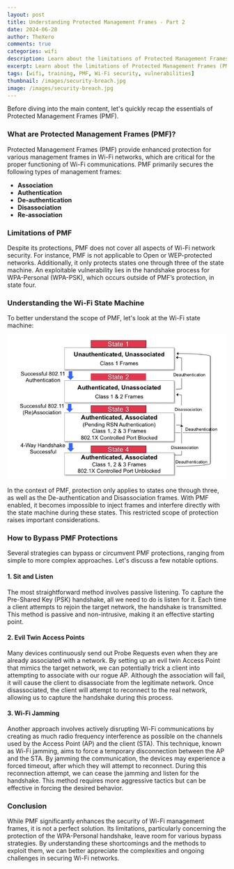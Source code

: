 ```yaml
---
layout: post
title: Understanding Protected Management Frames - Part 2
date: 2024-06-28
author: TheXero
comments: true
categories: wifi
description: Learn about the limitations of Protected Management Frames (PMF) in Wi-Fi security, including gaps that can be exploited through passive listening, evil twin APs, and Wi-Fi jamming.
excerpt: Learn about the limitations of Protected Management Frames (PMF) in Wi-Fi security, including gaps that can be exploited through passive listening, evil twin APs, and Wi-Fi jamming.
tags: [wifi, training, PMF, Wi-Fi security, vulnerabilities]
thumbnail: /images/security-breach.jpg
image: /images/security-breach.jpg
---
```


Before diving into the main content, let's quickly recap the essentials of Protected Management Frames (PMF).

### What are Protected Management Frames (PMF)?
Protected Management Frames (PMF) provide enhanced protection for various management frames in Wi-Fi networks, which are critical for the proper functioning of Wi-Fi communications. PMF primarily secures the following types of management frames:

- **Association**
- **Authentication**
- **De-authentication**
- **Disassociation**
- **Re-association**

### Limitations of PMF
Despite its protections, PMF does not cover all aspects of Wi-Fi network security. For instance, PMF is not applicable to Open or WEP-protected networks. Additionally, it only protects states one through three of the state machine. An exploitable vulnerability lies in the handshake process for WPA-Personal (WPA-PSK), which occurs outside of PMF’s protection, in state four.

### Understanding the Wi-Fi State Machine
To better understand the scope of PMF, let's look at the Wi-Fi state machine:

![state_machine](/images/state_machine.png)

In the context of PMF, protection only applies to states one through three, as well as the De-authentication and Disassociation frames. With PMF enabled, it becomes impossible to inject frames and interfere directly with the state machine during these states. This restricted scope of protection raises important considerations.

### How to Bypass PMF Protections
Several strategies can bypass or circumvent PMF protections, ranging from simple to more complex approaches. Let's discuss a few notable options.

#### 1. Sit and Listen
The most straightforward method involves passive listening. To capture the Pre-Shared Key (PSK) handshake, all we need to do is listen for it. Each time a client attempts to rejoin the target network, the handshake is transmitted. This method is passive and non-intrusive, making it an effective starting point.

#### 2. Evil Twin Access Points
Many devices continuously send out Probe Requests even when they are already associated with a network. By setting up an evil twin Access Point that mimics the target network, we can potentially trick a client into attempting to associate with our rogue AP. Although the association will fail, it will cause the client to disassociate from the legitimate network. Once disassociated, the client will attempt to reconnect to the real network, allowing us to capture the handshake during this process.

#### 3. Wi-Fi Jamming
Another approach involves actively disrupting Wi-Fi communications by creating as much radio frequency interference as possible on the channels used by the Access Point (AP) and the client (STA). This technique, known as Wi-Fi jamming, aims to force a temporary disconnection between the AP and the STA. By jamming the communication, the devices may experience a forced timeout, after which they will attempt to reconnect. During this reconnection attempt, we can cease the jamming and listen for the handshake. This method requires more aggressive tactics but can be effective in forcing the desired behavior.

### Conclusion
While PMF significantly enhances the security of Wi-Fi management frames, it is not a perfect solution. Its limitations, particularly concerning the protection of the WPA-Personal handshake, leave room for various bypass strategies. By understanding these shortcomings and the methods to exploit them, we can better appreciate the complexities and ongoing challenges in securing Wi-Fi networks.
